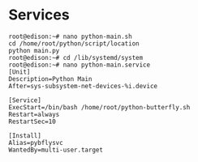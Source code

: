 Services
==


    root@edison:~# nano python-main.sh
    cd /home/root/python/script/location
    python main.py
    root@edison:~# cd /lib/systemd/system
    root@edison:~# nano python-main.service
    [Unit]
    Description=Python Main
    After=sys-subsystem-net-devices-%i.device 

    [Service]
    ExecStart=/bin/bash /home/root/python-butterfly.sh
    Restart=always
    RestartSec=10 

    [Install]
    Alias=pybflysvc
    WantedBy=multi-user.target

